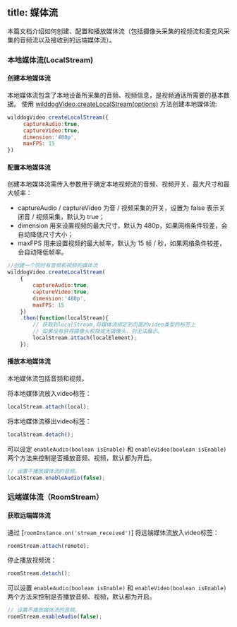 title: 媒体流
---

本篇文档介绍如何创建、配置和播放媒体流（包括摄像头采集的视频流和麦克风采集的音频流以及接收到的远端媒体流）。

### 本地媒体流(LocalStream)
#### 创建本地媒体流

本地媒体流包含了本地设备所采集的音频、视频信息，是视频通话所需要的基本数据。
使用 [wilddogVideo.createLocalStream(options)](/conference/Web/api/local-stream.html#create(options)) 方法创建本地媒体流:

```javascript
wilddogVideo.createLocalStream({
	 captureAudio:true,
     captureVideo:true,
     dimension:'480p',
     maxFPS: 15
})
```

#### 配置本地媒体流

创建本地媒体流需传入参数用于确定本地视频流的音频、视频开关、最大尺寸和最大帧率：
* captureAudio / captureVideo 为音 / 视频采集的开关，设置为 false 表示关闭音 / 视频采集，默认为 true；
* dimension 用来设置视频的最大尺寸，默认为 480p，如果网络条件较差，会自动降低尺寸大小；
* maxFPS 用来设置视频的最大帧率，默认为 15 帧 / 秒，如果网络条件较差，会自动降低帧率。

```javascript
//创建一个同时有音频和视频的媒体流
wilddogVideo.createLocalStream(
    {
        captureAudio:true,
        captureVideo:true,
        dimension:'480p',
        maxFPS: 15
    })
    .then(function(localStream){
        // 获取到localStream,将媒体流绑定到页面的video类型的标签上
        // 如果没有获得摄像头权限或无摄像头，则无法展示。
        localStream.attach(localElement);
    });
```
#### 播放本地媒体流

本地媒体流包括音频和视频。

将本地媒体流放入video标签：

```javascript
localStream.attach(local);
```

将本地媒体流移出video标签：

```javascript
localStream.detach();
```

可以设定 `enableAudio(boolean isEnable)` 和 `enableVideo(boolean isEnable)` 两个方法来控制是否播放音频、视频，默认都为开启。

```javascript
// 设置不播放媒体流的音频。
localStream.enableAudio(false);
```
### 远端媒体流（RoomStream）
#### 获取远端媒体流
通过 [`roomInstance.on('stream_received')`]
将远端媒体流放入video标签：

```javascript
roomStream.attach(remote);
```

停止播放视频流：

```javascript
roomStream.detach();
```

可以设置 `enableAudio(boolean isEnable)` 和 `enableVideo(boolean isEnable)` 两个方法来控制是否播放音频、视频，默认都为开启。

```javascript
// 设置不播放媒体流的音频。
roomStream.enableAudio(false);
```